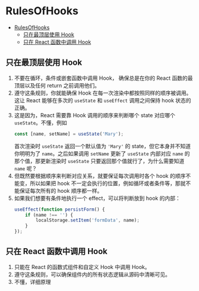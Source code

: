 # RulesOfHooks


<!-- TOC -->

- [RulesOfHooks](#rulesofhooks)
    - [只在最顶层使用 Hook](#只在最顶层使用-hook)
    - [只在 React 函数中调用 Hook](#只在-react-函数中调用-hook)

<!-- /TOC -->


## 只在最顶层使用 Hook
1. 不要在循环，条件或嵌套函数中调用 Hook， 确保总是在你的 React 函数的最顶层以及任何 return 之前调用他们。
2. 遵守这条规则，你就能确保 Hook 在每一次渲染中都按照同样的顺序被调用。这让 React 能够在多次的 `useState` 和 `useEffect` 调用之间保持 hook 状态的正确。
3. 这是因为，React 需要靠 Hook 调用的顺序来判断哪个 state 对应哪个 `useState`。不懂，例如
    ```js
    const [name, setName] = useState('Mary');
    ```
    首次渲染时 `useState` 返回一个默认值为 `'Mary'` 的 state，但它本身并不知道你明明为了 `name`。之后如果调用 `setName` 更新了 `useState` 内部对应 `name` 的那个值，那更新渲染时 `useState` 只要返回那个值就行了，为什么需要知道 `name` 呢？
4. 但既然要根据顺序来判断对应关系，就要保证每次调用时各个 hook 的顺序不能变，所以如果把 hook 不一定会执行的位置，例如循环或者条件等，那就不能保证每次所有的 hook 顺序都一样。
5. 如果我们想要有条件地执行一个 effect，可以将判断放到 hook 的内部：
    ```js
    useEffect(function persistForm() {
        if (name !== '') {
            localStorage.setItem('formData', name);
        }
    });
    ```


## 只在 React 函数中调用 Hook
1. 只能在 React 的函数式组件和自定义 Hook 中调用 Hook。
2. 遵守这条规则，可以确保组件内的所有状态逻辑从源码中清晰可见。
3. 不懂，详细原理